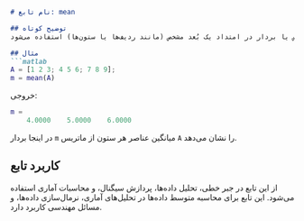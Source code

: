 ```markdown
# نام تابع: mean

## توضیح کوتاه
این تابع برای محاسبه میانگین (متوسط حسابی) عناصر یک ماتریس یا بردار در امتداد یک بُعد مشخص (مانند ردیف‌ها یا ستون‌ها) استفاده می‌شود.

## مثال
```matlab
A = [1 2 3; 4 5 6; 7 8 9];
m = mean(A)
```

خروجی:
```matlab
m =
    4.0000    5.0000    6.0000
```

در اینجا بردار `m` میانگین عناصر هر ستون از ماتریس `A` را نشان می‌دهد.

## کاربرد تابع
از این تابع در جبر خطی، تحلیل داده‌ها، پردازش سیگنال، و محاسبات آماری استفاده می‌شود. این تابع برای محاسبه متوسط داده‌ها در تحلیل‌های آماری، نرمال‌سازی داده‌ها، و مسائل مهندسی کاربرد دارد.
```